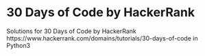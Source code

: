 <h1> 30 Days of Code by HackerRank </h1>


 <p> Solutions for 30 Days of Code by HackerRank https://www.hackerrank.com/domains/tutorials/30-days-of-code in Python3 </p>
